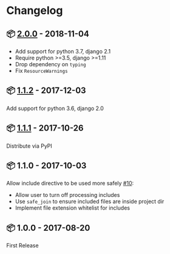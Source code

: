 # Changelog

## :package: [2.0.0](https://pypi.org/project/django-apiblueprint-view/2.0.0/) - 2018-11-04

* Add support for python 3.7, django 2.1
* Require python >=3.5, django >=1.11
* Drop dependency on `typing`
* Fix `ResourceWarnings`

## :package: [1.1.2](https://pypi.org/project/django-apiblueprint-view/1.1.2/) - 2017-12-03

Add support for python 3.6, django 2.0

## :package: [1.1.1](https://pypi.org/project/django-apiblueprint-view/1.1.1/) - 2017-10-26

Distribute via PyPI

## :package: 1.1.0 - 2017-10-03

Allow include directive to be used more safely [#10](https://github.com/chris48s/django-apiblueprint-view/pull/1):
  * Allow user to turn off processing includes
  * Use `safe_join` to ensure included files are inside project dir
  * Implement file extension whitelist for includes

## :package: 1.0.0 - 2017-08-20

First Release
